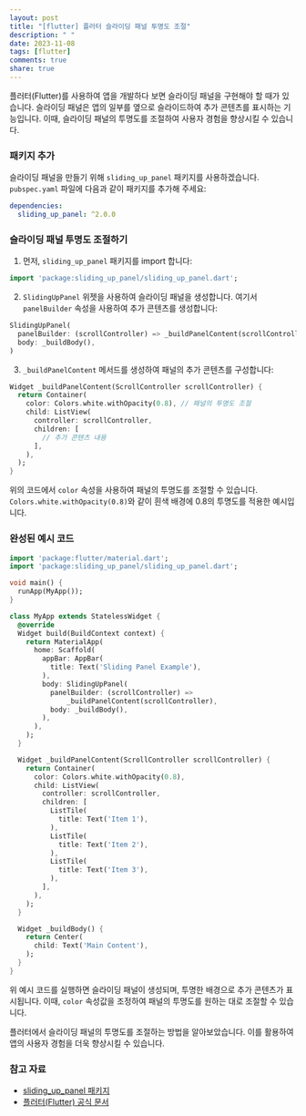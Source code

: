 ```yaml
---
layout: post
title: "[flutter] 플러터 슬라이딩 패널 투명도 조절"
description: " "
date: 2023-11-08
tags: [flutter]
comments: true
share: true
---
```


플러터(Flutter)를 사용하여 앱을 개발하다 보면 슬라이딩 패널을 구현해야 할 때가 있습니다. 슬라이딩 패널은 앱의 일부를 옆으로 슬라이드하여 추가 콘텐츠를 표시하는 기능입니다. 이때, 슬라이딩 패널의 투명도를 조절하여 사용자 경험을 향상시킬 수 있습니다.

### 패키지 추가

슬라이딩 패널을 만들기 위해 `sliding_up_panel` 패키지를 사용하겠습니다. `pubspec.yaml` 파일에 다음과 같이 패키지를 추가해 주세요:

```yaml
dependencies:
  sliding_up_panel: ^2.0.0
```

### 슬라이딩 패널 투명도 조절하기

1. 먼저, `sliding_up_panel` 패키지를 import 합니다:

```dart
import 'package:sliding_up_panel/sliding_up_panel.dart';
```

2. `SlidingUpPanel` 위젯을 사용하여 슬라이딩 패널을 생성합니다. 여기서 `panelBuilder` 속성을 사용하여 추가 콘텐츠를 생성합니다:

```dart
SlidingUpPanel(
  panelBuilder: (scrollController) => _buildPanelContent(scrollController),
  body: _buildBody(),
)
```

3. `_buildPanelContent` 메서드를 생성하여 패널의 추가 콘텐츠를 구성합니다:

```dart
Widget _buildPanelContent(ScrollController scrollController) {
  return Container(
    color: Colors.white.withOpacity(0.8), // 패널의 투명도 조절
    child: ListView(
      controller: scrollController,
      children: [
        // 추가 콘텐츠 내용
      ],
    ),
  );
}
```

위의 코드에서 `color` 속성을 사용하여 패널의 투명도를 조절할 수 있습니다. `Colors.white.withOpacity(0.8)`와 같이 흰색 배경에 0.8의 투명도를 적용한 예시입니다.

### 완성된 예시 코드

```dart
import 'package:flutter/material.dart';
import 'package:sliding_up_panel/sliding_up_panel.dart';

void main() {
  runApp(MyApp());
}

class MyApp extends StatelessWidget {
  @override
  Widget build(BuildContext context) {
    return MaterialApp(
      home: Scaffold(
        appBar: AppBar(
          title: Text('Sliding Panel Example'),
        ),
        body: SlidingUpPanel(
          panelBuilder: (scrollController) =>
              _buildPanelContent(scrollController),
          body: _buildBody(),
        ),
      ),
    );
  }

  Widget _buildPanelContent(ScrollController scrollController) {
    return Container(
      color: Colors.white.withOpacity(0.8),
      child: ListView(
        controller: scrollController,
        children: [
          ListTile(
            title: Text('Item 1'),
          ),
          ListTile(
            title: Text('Item 2'),
          ),
          ListTile(
            title: Text('Item 3'),
          ),
        ],
      ),
    );
  }

  Widget _buildBody() {
    return Center(
      child: Text('Main Content'),
    );
  }
}
```

위 예시 코드를 실행하면 슬라이딩 패널이 생성되며, 투명한 배경으로 추가 콘텐츠가 표시됩니다. 이때, `color` 속성값을 조정하여 패널의 투명도를 원하는 대로 조절할 수 있습니다.

플러터에서 슬라이딩 패널의 투명도를 조절하는 방법을 알아보았습니다. 이를 활용하여 앱의 사용자 경험을 더욱 향상시킬 수 있습니다.

### 참고 자료

- [sliding_up_panel 패키지](https://pub.dev/packages/sliding_up_panel)
- [플러터(Flutter) 공식 문서](https://flutter.dev/)